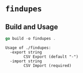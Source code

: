 # `findupes`

## Build and Usage 

```go
go build -o findupes .
```

```
Usage of ./findupes:
  -export string
        CSV Export (default "-")
  -import string
        CSV Import (required)
```


